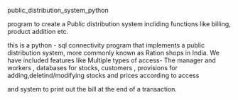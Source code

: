 public_distribution_system_python

program to create a Public distribution system incliding functions like billing, product addition etc.

this is a python - sql connectivity program that implements a public distribution system, more commonly known as Ration shops in India.
We have included features like Multiple types of access- The manager and workers , databases for stocks, customers , provisions for adding,deletind/modifying stocks and prices according to access 

and system to print out the bill at the end of a transaction.

